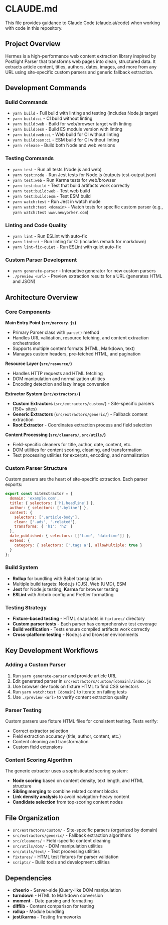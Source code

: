 # CLAUDE.md

This file provides guidance to Claude Code (claude.ai/code) when working with code in this repository.

## Project Overview

Hermes is a high-performance web content extraction library inspired by Postlight Parser that transforms web pages into clean, structured data. It extracts article content, titles, authors, dates, images, and more from any URL using site-specific custom parsers and generic fallback extraction.

## Development Commands

### Build Commands
- `yarn build` - Full build with linting and testing (includes Node.js target)
- `yarn build:ci` - CI build without linting
- `yarn build:web` - Build for web/browser target with linting
- `yarn build:esm` - Build ES module version with linting
- `yarn build:web:ci` - Web build for CI without linting
- `yarn build:esm:ci` - ESM build for CI without linting
- `yarn release` - Build both Node and web versions

### Testing Commands
- `yarn test` - Run all tests (Node.js and web)
- `yarn test:node` - Run Jest tests for Node.js (outputs test-output.json)
- `yarn test:web` - Run Karma tests for web/browser
- `yarn test:build` - Test that build artifacts work correctly
- `yarn test:build:web` - Test web build
- `yarn test:build:esm` - Test ESM build
- `yarn watch:test` - Run Jest in watch mode
- `yarn watch:test <domain>` - Watch tests for specific custom parser (e.g., `yarn watch:test www.newyorker.com`)

### Linting and Code Quality
- `yarn lint` - Run ESLint with auto-fix
- `yarn lint:ci` - Run linting for CI (includes remark for markdown)
- `yarn lint-fix-quiet` - Run ESLint with quiet auto-fix

### Custom Parser Development
- `yarn generate-parser` - Interactive generator for new custom parsers
- `./preview <url>` - Preview extraction results for a URL (generates HTML and JSON)

## Architecture Overview

### Core Components

**Main Entry Point (`src/mercury.js`)**
- Primary Parser class with `parse()` method
- Handles URL validation, resource fetching, and content extraction orchestration
- Supports multiple content formats (HTML, Markdown, text)
- Manages custom headers, pre-fetched HTML, and pagination

**Resource Layer (`src/resource/`)**
- Handles HTTP requests and HTML fetching
- DOM manipulation and normalization utilities
- Encoding detection and lazy image conversion

**Extractor System (`src/extractors/`)**
- **Custom Extractors** (`src/extractors/custom/`) - Site-specific parsers (150+ sites)
- **Generic Extractors** (`src/extractors/generic/`) - Fallback content extraction
- **Root Extractor** - Coordinates extraction process and field selection

**Content Processing (`src/cleaners/`, `src/utils/`)**
- Field-specific cleaners for title, author, date, content, etc.
- DOM utilities for content scoring, cleaning, and transformation
- Text processing utilities for excerpts, encoding, and normalization

### Custom Parser Structure

Custom parsers are the heart of site-specific extraction. Each parser exports:

```javascript
export const SiteExtractor = {
  domain: 'example.com',
  title: { selectors: ['h1.headline'] },
  author: { selectors: ['.byline'] },
  content: { 
    selectors: ['.article-body'],
    clean: ['.ads', '.related'],
    transforms: { 'h1': 'h2' }
  },
  date_published: { selectors: [['time', 'datetime']] },
  extend: {
    category: { selectors: ['.tags a'], allowMultiple: true }
  }
};
```

### Build System

- **Rollup** for bundling with Babel transpilation
- Multiple build targets: Node.js (CJS), Web (UMD), ESM
- **Jest** for Node.js testing, **Karma** for browser testing
- **ESLint** with Airbnb config and Prettier formatting

### Testing Strategy

- **Fixture-based testing** - HTML snapshots in `fixtures/` directory
- **Custom parser tests** - Each parser has comprehensive test coverage
- **Build verification** - Tests ensure compiled artifacts work correctly
- **Cross-platform testing** - Node.js and browser environments

## Key Development Workflows

### Adding a Custom Parser

1. Run `yarn generate-parser` and provide article URL
2. Edit generated parser in `src/extractors/custom/[domain]/index.js`
3. Use browser dev tools on fixture HTML to find CSS selectors
4. Run `yarn watch:test [domain]` to iterate on failing tests
5. Use `./preview <url>` to verify content extraction quality

### Parser Testing

Custom parsers use fixture HTML files for consistent testing. Tests verify:
- Correct extractor selection
- Field extraction accuracy (title, author, content, etc.)
- Content cleaning and transformation
- Custom field extensions

### Content Scoring Algorithm

The generic extractor uses a sophisticated scoring system:
- **Node scoring** based on content density, text length, and HTML structure
- **Sibling merging** to combine related content blocks
- **Link density analysis** to avoid navigation-heavy content
- **Candidate selection** from top-scoring content nodes

## File Organization

- `src/extractors/custom/` - Site-specific parsers (organized by domain)
- `src/extractors/generic/` - Fallback extraction algorithms
- `src/cleaners/` - Field-specific content cleaning
- `src/utils/dom/` - DOM manipulation utilities
- `src/utils/text/` - Text processing utilities
- `fixtures/` - HTML test fixtures for parser validation
- `scripts/` - Build tools and development utilities

## Dependencies

- **cheerio** - Server-side jQuery-like DOM manipulation
- **turndown** - HTML to Markdown conversion
- **moment** - Date parsing and formatting
- **difflib** - Content comparison for testing
- **rollup** - Module bundling
- **jest/karma** - Testing frameworks